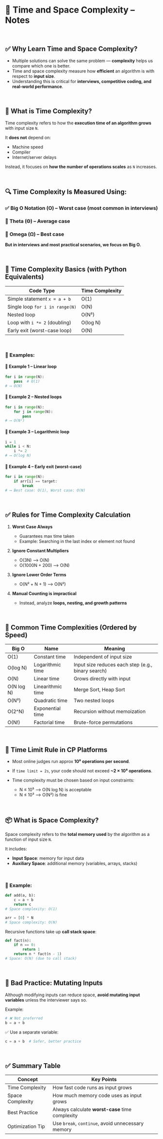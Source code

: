 # 📘 Time and Space Complexity – Notes

 

## ✅ Why Learn Time and Space Complexity?

* Multiple solutions can solve the same problem — **complexity** helps us compare which one is better.
* Time and space complexity measure how **efficient** an algorithm is with respect to **input size**.
* Understanding this is critical for **interviews, competitive coding, and real-world performance**.

 

## 🧠 What is Time Complexity?

Time complexity refers to how the **execution time of an algorithm grows** with input size `N`.

It **does not** depend on:

* Machine speed
* Compiler
* Internet/server delays

Instead, it focuses on **how the number of operations scales** as `N` increases.

 

## 🔍 Time Complexity Is Measured Using:

### ✅ **Big O Notation (O)** – Worst case (most common in interviews)

### 🔸 **Theta (Θ)** – Average case

### 🔹 **Omega (Ω)** – Best case

**But in interviews and most practical scenarios, we focus on Big O.**

 

## 🔄 Time Complexity Basics (with Python Equivalents)

| Code Type                       | Time Complexity |
| ------------------------------- | --------------- |
| Simple statement `x = a + b`    | O(1)            |
| Single loop `for i in range(N)` | O(N)            |
| Nested loop                     | O(N²)           |
| Loop with `i *= 2` (doubling)   | O(log N)        |
| Early exit (worst-case loop)    | O(N)            |

 

### 🧪 Examples:

#### 🔹 Example 1 – Linear loop

```python
for i in range(N):
    pass  # O(1)
# ⟶ O(N)
```

#### 🔹 Example 2 – Nested loops

```python
for i in range(N):
    for j in range(N):
        pass
# ⟶ O(N²)
```

#### 🔹 Example 3 – Logarithmic loop

```python
i = 1
while i < N:
    i *= 2
# ⟶ O(log N)
```

#### 🔹 Example 4 – Early exit (worst-case)

```python
for i in range(N):
    if arr[i] == target:
        break
# ⟶ Best case: O(1), Worst case: O(N)
```

 

## ✅ Rules for Time Complexity Calculation

1. **Worst Case Always**

   * Guarantees max time taken
   * Example: Searching in the last index or element not found

2. **Ignore Constant Multipliers**

   * O(3N) ⟶ O(N)
   * O(1000N + 200) ⟶ O(N)

3. **Ignore Lower Order Terms**

   * O(N² + N + 1) ⟶ O(N²)

4. **Manual Counting is impractical**

   * Instead, analyze **loops, nesting, and growth patterns**

 

## 🧠 Common Time Complexities (Ordered by Speed)

| Big O      | Name              | Meaning                                            |
| ---------- | ----------------- | -------------------------------------------------- |
| O(1)       | Constant time     | Independent of input size                          |
| O(log N)   | Logarithmic time  | Input size reduces each step (e.g., binary search) |
| O(N)       | Linear time       | Grows directly with input                          |
| O(N log N) | Linearithmic time | Merge Sort, Heap Sort                              |
| O(N²)      | Quadratic time    | Two nested loops                                   |
| O(2^N)     | Exponential time  | Recursion without memoization                      |
| O(N!)      | Factorial time    | Brute-force permutations                           |

 

## 🧠 Time Limit Rule in CP Platforms

* Most online judges run approx **10⁸ operations per second**.
* If `time limit = 2s`, your code should not exceed **\~2 × 10⁸ operations**.
* Time complexity must be chosen based on input constraints:

  * N ≤ 10⁵ ⟶ O(N log N) is acceptable
  * N ≤ 10³ ⟶ O(N²) is fine

 

## 📦 What is Space Complexity?

Space complexity refers to the **total memory used** by the algorithm as a function of input size `N`.

It includes:

* **Input Space**: memory for input data
* **Auxiliary Space**: additional memory (variables, arrays, stacks)

 

### 🔹 Example:

```python
def add(a, b):
    c = a + b
    return c
# Space complexity: O(1)
```

```python
arr = [0] * N
# Space complexity: O(N)
```

Recursive functions take up **call stack space**:

```python
def fact(n):
    if n == 0:
        return 1
    return n * fact(n - 1)
# Space: O(N) (due to call stack)
```

 

## 🚫 Bad Practice: Mutating Inputs

Although modifying inputs can reduce space, **avoid mutating input variables** unless the interviewer says so.

Example:

```python
# ❌ Not preferred
b = a + b
```

✅ Use a separate variable:

```python
c = a + b  # Safer, better practice
```

 

## ✅ Summary Table

| Concept          | Key Points                                        |
| ---------------- | ------------------------------------------------- |
| Time Complexity  | How fast code runs as input grows                 |
| Space Complexity | How much memory code uses as input grows          |
| Best Practice    | Always calculate **worst-case** time complexity   |
| Optimization Tip | Use `break`, `continue`, avoid unnecessary memory |

